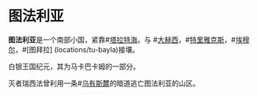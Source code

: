 # 图法利亚

**图法利亚**是一个南部小国，紧靠#[塔拉特海](locations/tarat-sea)。与 #[大赫西](locations/greater-hexi)，#[特里雅克斯](locations/triax)，#[埃穆尔](locations/emul)，#[图拜拉] (locations/tu-bayla)接壤。

白银王国纪元，其为马卡巴卡姆的一部分。

灭者瑞西法曾利用一条#[乌有斯麓](locations/urithiru)的暗道逃亡图法利亚的山区。
